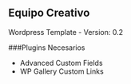 ## Equipo Creativo

Wordpress Template - Version: 0.2

###Plugins Necesarios

* Advanced Custom Fields
* WP Gallery Custom Links